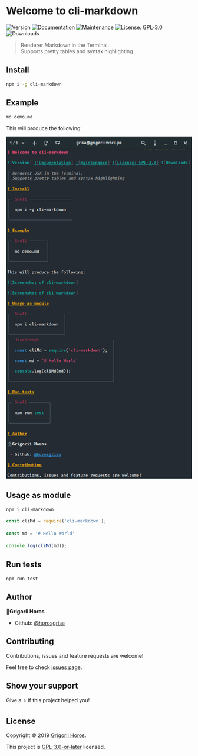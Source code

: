 Welcome to cli-markdown
===

![Version](https://img.shields.io/github/package-json/v/horosgrisa/cli-markdown.svg)
[![Documentation](https://img.shields.io/badge/documentation-yes-brightgreen.svg)](https://github.com/horosgrisa/cli-markdown#readme)
[![Maintenance](https://img.shields.io/maintenance/yes/2019.svg)](https://github.com/horosgrisa/cli-markdown/graphs/commit-activity)
[![License: GPL-3.0](https://img.shields.io/github/license/horosgrisa/cli-markdown.svg)](https://github.com/horosgrisa/cli-markdown/blob/master/LICENSE)
![Downloads](https://img.shields.io/npm/dw/cli-markdown.svg)

> Renderer Markdown in the Terminal.  
> Supports pretty tables and syntax highlighting

## Install

```sh
npm i -g cli-markdown
```

## Example

```sh
md demo.md
```

This will produce the following:

![Screenshot of cli-markdown](./images/1.png)

<!-- ![Screenshot of cli-markdown](./images/2.png) -->

## Usage as module

```sh
npm i cli-markdown
```

```js
const cliMd = require('cli-markdown');

const md = '# Hello World'

console.log(cliMd(md));
```

## Run tests

```sh
npm run test
```

## Author

👤**Grigorii Horos**

* Github: [@horosgrisa](https://github.com/horosgrisa)

## Contributing

Contributions, issues and feature requests are welcome!

Feel free to check [issues page](https://github.com/horosgrisa/cli-markdown/issues).

## Show your support

Give a ⭐️ if this project helped you!

## License

Copyright © 2019 [Grigorii Horos](https://github.com/horosgrisa).

This project is [GPL-3.0-or-later](https://github.com/horosgrisa/cli-markdown/blob/master/LICENSE) licensed.
